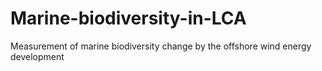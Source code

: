 # Marine-biodiversity-in-LCA
Measurement of marine biodiversity change by the offshore wind energy development
